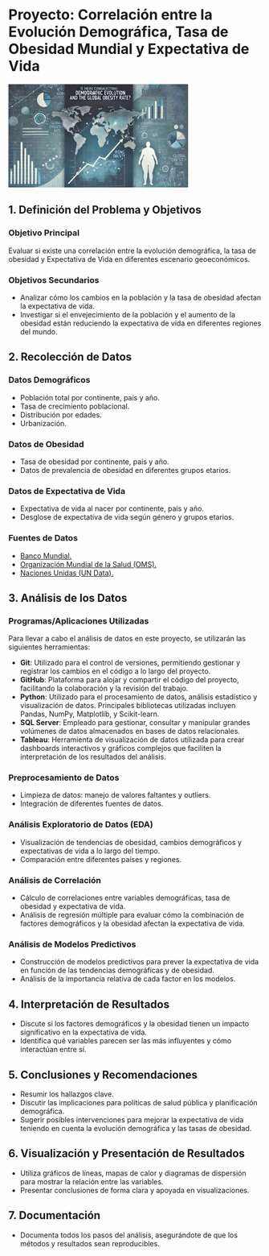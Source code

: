 # Proyecto: Correlación entre la Evolución Demográfica, Tasa de Obesidad Mundial y Expectativa de Vida

<a href="https://github.com/MouraAnalyst/EDA_Corr_tranning"><img src="https://github.com/MouraAnalyst/EDA_Corr_tranning/blob/main/Portada_imagen.jpg"/></a>

## 1. Definición del Problema y Objetivos

### Objetivo Principal
Evaluar si existe una correlación entre la evolución demográfica, la tasa de obesidad y Expectativa de Vida en diferentes escenario geoeconómicos.

### Objetivos Secundarios
- Analizar cómo los cambios en la población y la tasa de obesidad afectan la expectativa de vida.
- Investigar si el envejecimiento de la población y el aumento de la obesidad están reduciendo la expectativa de vida en diferentes regiones del mundo.

## 2. Recolección de Datos

### Datos Demográficos
- Población total por continente, país y año.
- Tasa de crecimiento poblacional.
- Distribución por edades.
- Urbanización.

### Datos de Obesidad
- Tasa de obesidad por continente, país y año.
- Datos de prevalencia de obesidad en diferentes grupos etarios.

### Datos de Expectativa de Vida
- Expectativa de vida al nacer por continente, país y año.
- Desglose de expectativa de vida según género y grupos etarios.

### Fuentes de Datos
- [Banco Mundial.](https://data.worldbank.org/indicator/SP.POP.TOTL)
- [Organización Mundial de la Salud (OMS).](https://www.who.int/data/gho/data/indicators/indicator-details/GHO/prevalence-of-obesity-among-adults-bmi--30-(age-standardized-estimate)-(-))
- [Naciones Unidas (UN Data).](https://population.un.org/wpp/Download/Standard/CSV/)

## 3. Análisis de los Datos

### Programas/Aplicaciones Utilizadas
Para llevar a cabo el análisis de datos en este proyecto, se utilizarán las siguientes herramientas:

- **Git**: Utilizado para el control de versiones, permitiendo gestionar y registrar los cambios en el código a lo largo del proyecto.
- **GitHub**: Plataforma para alojar y compartir el código del proyecto, facilitando la colaboración y la revisión del trabajo.
- **Python**: Utilizado para el procesamiento de datos, análisis estadístico y visualización de datos. Principales bibliotecas utilizadas incluyen Pandas, NumPy, Matplotlib, y Scikit-learn.
- **SQL Server**: Empleado para gestionar, consultar y manipular grandes volúmenes de datos almacenados en bases de datos relacionales.
- **Tableau**: Herramienta de visualización de datos utilizada para crear dashboards interactivos y gráficos complejos que faciliten la interpretación de los resultados del análisis.

### Preprocesamiento de Datos
- Limpieza de datos: manejo de valores faltantes y outliers.
- Integración de diferentes fuentes de datos.

### Análisis Exploratorio de Datos (EDA)
- Visualización de tendencias de obesidad, cambios demográficos y expectativas de vida a lo largo del tiempo.
- Comparación entre diferentes países y regiones.

### Análisis de Correlación
- Cálculo de correlaciones entre variables demográficas, tasa de obesidad y expectativa de vida.
- Análisis de regresión múltiple para evaluar cómo la combinación de factores demográficos y la obesidad afectan la expectativa de vida.

### Análisis de Modelos Predictivos
- Construcción de modelos predictivos para prever la expectativa de vida en función de las tendencias demográficas y de obesidad.
- Análisis de la importancia relativa de cada factor en los modelos.

## 4. Interpretación de Resultados
- Discute si los factores demográficos y la obesidad tienen un impacto significativo en la expectativa de vida.
- Identifica qué variables parecen ser las más influyentes y cómo interactúan entre sí.

## 5. Conclusiones y Recomendaciones
- Resumir los hallazgos clave.
- Discutir las implicaciones para políticas de salud pública y planificación demográfica.
- Sugerir posibles intervenciones para mejorar la expectativa de vida teniendo en cuenta la evolución demográfica y las tasas de obesidad.

## 6. Visualización y Presentación de Resultados
- Utiliza gráficos de líneas, mapas de calor y diagramas de dispersión para mostrar la relación entre las variables.
- Presentar conclusiones de forma clara y apoyada en visualizaciones.

## 7. Documentación
- Documenta todos los pasos del análisis, asegurándote de que los métodos y resultados sean reproducibles.
